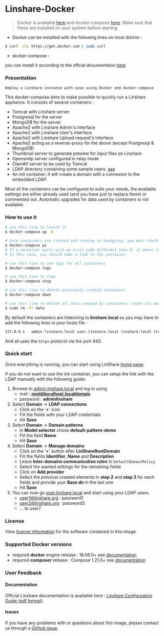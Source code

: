 # Linshare-Docker

> Docker is available [here](https://www.docker.com/products/docker) and docker-compose [here](https://docs.docker.com/compose).
> Make sure that these are installed on your system before starting.

* Docker can be installed with the following lines on most distros :

```bash
$ curl -sSL https://get.docker.com | sudo curl
```

* docker-compose :

you can install it according to the offcial documentaion [here](https://docs.docker.com/compose/install/)

### Presentation

    Deploy a Linshare instance with ease using Docker and docker-compose

This docker-compose aims to make possible to quickly run a Linshare appliance.
It consists of several containers :

* Tomcat with Linshare server
* Postgresql for the server
* MongoDB for the server
* Apache2 with Linshare Admin's interface
* Apache2 with Linshare User's interface
* Apache2 with Linshare Upload request's interface
* Apache2 acting as a reverse-proxy for the above (except Postgresql & MongoDB)
* Thumbnail server to generate preview for input files on Linshare
* Opensmtp server configured in relay mode
* ClamAV server to be used by Tomcat
* LDAP directory containing some sample users. [see](https://github.com/linagora/linshare-ldap-for-tests-dockerfile)
* An init container: it will create a domain with a connexion to the embedded
  LDAP.

Most of the containers can be configured to suits your needs, the available settings are either already used (and you have just to replace them) or commented out.
Automatic upgrades for data used by containers is not available.

### How to use it

```bash
# use this line to launch it
$ docker-compose up -d

# Once containers are created and running in backgroup, you must check if they are running properly:
$ docker-compose ps
# If a container exits with an error code different than 0, it means it failed.
# In this case, you should take a look to the container.

# use this line to see logs for all containers
$ docker-compose logs

# use this line to stop
$ docker-compose stop

# use this line to delete previously created containers
$ docker-compose down

# use this line to delete all data created by containers (reset all modifications)
$ sudo rm -fr data
```

By default the containers are listenning to **linshare.local** so you may have to add the following lines in your hosts file :

```bash
127.0.0.1   admin.linshare.local user.linshare.local linshare.local traefik.linshare.local webmail.linshare.local upload-request.linshare.local
```

And all uses the ```https``` protocol via the port 443.

### Quick start

Once everything is running, you can start using LinShare [home page](https://linshare.local).

If you do not want to use the init container, you can setup the link with the
LDAP manually with the following guide:
1. Browse to [admin.linshare.local](https://admin.linshare.local) and log in using
    - mail : **root@localhost.localdomain**
    - password : **adminlinshare**
2. Select **Domain** &rarr; **LDAP connections**
    - Click on the '**+**' icon
    - Fill the fields with your LDAP credentials
    - Hit **Save**
3. Select **Domain** &rarr; **Domain patterns**
    - In **Model selector** chose **default-pattern-demo**
    - Fill the field **Name**
    - Hit **Save**
4. Select **Domain** &rarr; **Manage domains**
    - Click on the '**+**' button after **LinShareRootDomain**
    - Fill the fields **Identifier**, **Name** and **Description**
    - Leave **Inter-domains communication rules** to ```DefaultDomainPolicy```
    - Select the wanted settings for the remaining fields
    - Click on **Add provider**
    - Select the previous created elements in **step 2** and **step 3** for each fields and provide your **Base dn** in the last one
    - Hit **Save**
5. You can now go [user.linshare.local](https://user.linshare.local/) and start using your LDAP users.
    - user1@linshare.org : password1
    - user2@linshare.org : password2
    - ... to user7


### License

View [license information](http://www.linshare.org/licenses/LinShare-License_AfferoGPL-v3_en.pdf) for the software contained in this image.

### Supported Docker versions

* required **docker** engine release : 18.06.0+ see [ documentation](https://docs.docker.com/installation/)  
* required **composer** release : Compose 1.21.0+ see [documentation](https://github.com/docker/docker.github.io/blob/master/compose/compose-file/compose-versioning.md)


### User Feedback

#### Documentation

Official Linshare documentation is available here : [Linshare Configuration Guide (pdf format)](http://download.linshare.org/documentation/admins/Linagora_DOC_LinShare-1.7.0_Guide-Config-Admin_fr_20150303.pdf).


#### Issues

If you have any problems with or questions about this image, please contact us through a [GitHub issue](https://github.com/linagora/linshare-docker/issues).
